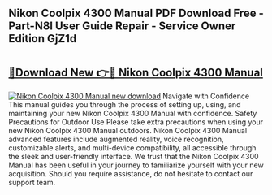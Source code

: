 ## Nikon Coolpix 4300 Manual PDF Download Free - Part-N8l User Guide Repair - Service Owner Edition GjZ1d

# <h2><a href="http://cf16126.oget.top/?id=Nikon+Coolpix+4300+Manual">🔗Download New 👉🔴 Nikon Coolpix 4300 Manual</a></h2>

[![Nikon Coolpix 4300 Manual new download](https://i.imgur.com/5g1atiW.png)](http://cf16126.oget.top/?id=Nikon+Coolpix+4300+Manual)
Navigate with Confidence This manual guides you through the process of setting up, using, and maintaining your new Nikon Coolpix 4300 Manual with confidence. Safety Precautions for Outdoor Use Please take extra precautions when using your new Nikon Coolpix 4300 Manual outdoors. Nikon Coolpix 4300 Manual advanced features include augmented reality, voice recognition, customizable alerts, and multi-device compatibility, all accessible through the sleek and user-friendly interface. We trust that the Nikon Coolpix 4300 Manual has been useful in your journey to familiarize yourself with your new acquisition. Should you require assistance, do not hesitate to contact our support team.
